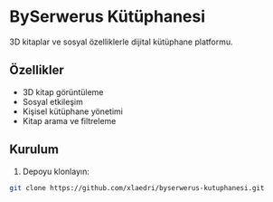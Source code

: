 # BySerwerus Kütüphanesi

3D kitaplar ve sosyal özelliklerle dijital kütüphane platformu.

## Özellikler

- 3D kitap görüntüleme
- Sosyal etkileşim
- Kişisel kütüphane yönetimi
- Kitap arama ve filtreleme

## Kurulum

1. Depoyu klonlayın:
```bash
git clone https://github.com/xlaedri/byserwerus-kutuphanesi.git
